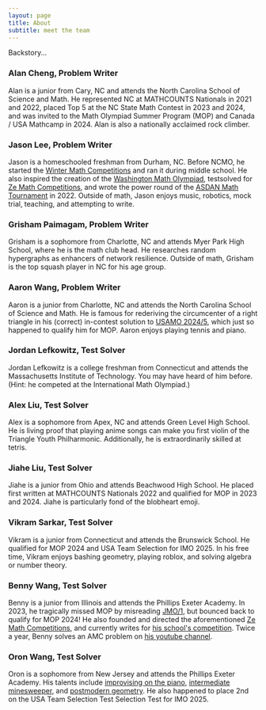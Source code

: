 ```yaml
---
layout: page
title: About
subtitle: meet the team
---
```


Backstory...

### Alan Cheng, Problem Writer

Alan is a junior from Cary, NC and attends the North Carolina School of Science and Math.
He represented NC at MATHCOUNTS Nationals in 2021 and 2022, placed Top 5 at the NC State Math Contest in 2023 and 2024, and was invited to the Math Olympiad Summer Program (MOP) and Canada / USA Mathcamp in 2024.
Alan is also a nationally acclaimed rock climber.

### Jason Lee, Problem Writer

Jason is a homeschooled freshman from Durham, NC.
Before NCMO, he started the [Winter Math Competitions](https://aops.com/community/p29479389) and ran it during middle school.
He also inspired the creation of the [Washington Math Olympiad](https://aops.com/community/p30801609), testsolved for [Ze Math Competitions](https://benny-w.github.io/ZeMC/), and wrote the power round of the [ASDAN Math Tournament](http://www.explorechina.cn/asdan-maths-tournament/) in 2022.
Outside of math, Jason enjoys music, robotics, mock trial, teaching, and attempting to write.

### Grisham Paimagam, Problem Writer

Grisham is a sophomore from Charlotte, NC and attends Myer Park High School, where he is the math club head.
He researches random hypergraphs as enhancers of network resilience.
Outside of math, Grisham is the top squash player in NC for his age group.

### Aaron Wang, Problem Writer

Aaron is a junior from Charlotte, NC and attends the North Carolina School of Science and Math.
He is famous for rederiving the circumcenter of a right triangle in his (correct) in-contest solution to [USAMO 2024/5](https://aops.com/community/p30227196), which just so happened to qualify him for MOP.
Aaron enjoys playing tennis and piano.

### Jordan Lefkowitz, Test Solver

Jordan Lefkowitz is a college freshman from Connecticut and attends the Massachusetts Institute of Technology.
You may have heard of him before.
(Hint: he competed at the International Math Olympiad.)

### Alex Liu, Test Solver

Alex is a sophomore from Apex, NC and attends Green Level High School.
He is living proof that playing anime songs can make you first violin of the Triangle Youth Philharmonic.
Additionally, he is extraordinarily skilled at tetris.

### Jiahe Liu, Test Solver

Jiahe is a junior from Ohio and attends Beachwood High School.
He placed first written at MATHCOUNTS Nationals 2022 and qualified for MOP in 2023 and 2024.
Jiahe is particularly fond of the blobheart emoji.

### Vikram Sarkar, Test Solver
Vikram is a junior from Connecticut and attends the Brunswick School.
He qualified for MOP 2024 and USA Team Selection for IMO 2025.
In his free time, Vikram enjoys bashing geometry, playing roblox, and solving algebra or number theory.

### Benny Wang, Test Solver

Benny is a junior from Illinois and attends the Phillips Exeter Academy.
In 2023, he tragically missed MOP by misreading [JMO/1](https://aops.com/community/p27349258), but bounced back to qualify for MOP 2024!
He also founded and directed the aforementioned [Ze Math Competitions](https://benny-w.github.io/ZeMC/), and currently writes for [his school's competition](https://exetermathclub.com/).
Twice a year, Benny solves an AMC problem on [his youtube channel](https://www.youtube.com/@confusion5025).

### Oron Wang, Test Solver
Oron is a sophomore from New Jersey and attends the Phillips Exeter Academy.
His talents include [improvising on the piano](youtube.com/watch?v=x9lE7677ido), [intermediate minesweeper](https://www.youtube.com/watch?v=zteGhJIFqqk), and [postmodern geometry](https://aops.com/community/h3382222).
He also happened to place 2nd on the USA Team Selection Test Selection Test for IMO 2025.
